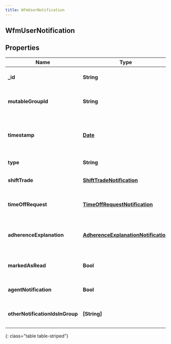 ```yaml
---
title: WfmUserNotification
---
```

## WfmUserNotification

## Properties

|Name | Type | Description | Notes|
|------------ | ------------- | ------------- | -------------|
| **_id** | **String** | The immutable globally unique identifier for the object. | |
| **mutableGroupId** | **String** | The group ID of the notification (mutable, may change  on update) | |
| **timestamp** | [**Date**](Date.html) | The timestamp for this notification. Date time is represented as an ISO-8601 string. For example: yyyy-MM-ddTHH:mm:ss[.mmm]Z | [optional] |
| **type** | **String** | The type of this notification | [optional] |
| **shiftTrade** | [**ShiftTradeNotification**](ShiftTradeNotification.html) | A shift trade notification.  Only set if type &#x3D;&#x3D; ShiftTrade | [optional] |
| **timeOffRequest** | [**TimeOffRequestNotification**](TimeOffRequestNotification.html) | A time off request notification.  Only set if type &#x3D;&#x3D; TimeOffRequest | [optional] |
| **adherenceExplanation** | [**AdherenceExplanationNotification**](AdherenceExplanationNotification.html) | An adherence explanation notification.  Only set if type &#x3D;&#x3D; AdherenceExplanation | [optional] |
| **markedAsRead** | **Bool** | Whether this notification has been marked \&quot;read\&quot; | |
| **agentNotification** | **Bool** | Whether this notification is for an agent | [optional] |
| **otherNotificationIdsInGroup** | **[String]** | Other notification IDs in group.  This field is only populated in real-time notifications | [optional] |
{: class="table table-striped"}


